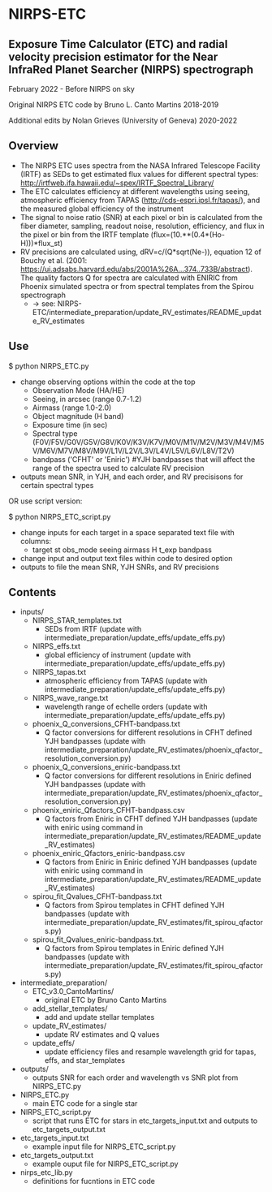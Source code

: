 # NIRPS-ETC
## Exposure Time Calculator (ETC) and radial velocity precision estimator for the Near InfraRed Planet Searcher (NIRPS) spectrograph

February 2022 - Before NIRPS on sky

Original NIRPS ETC code by Bruno L. Canto Martins 2018-2019

Additional edits by Nolan Grieves (University of Geneva) 2020-2022

## Overview 
* The NIRPS ETC uses spectra from the NASA Infrared Telescope Facility (IRTF) as SEDs to get estimated flux values for different spectral types: http://irtfweb.ifa.hawaii.edu/~spex/IRTF_Spectral_Library/
* The ETC calculates efficiency at different wavelengths using seeing, atmospheric efficiency from TAPAS (http://cds-espri.ipsl.fr/tapas/), and the measured global efficiency of the instrument
* The signal to noise ratio (SNR) at each pixel or bin is calculated from the fiber diameter, sampling, readout noise, resolution, efficiency, and flux in the pixel or bin from the IRTF template (flux=(10.\**(0.4\*(Ho-H)))\*flux_st)
* RV precisions are calculated using, dRV=c/(Q\*sqrt(Ne-)), equation 12 of Bouchy et al. (2001: https://ui.adsabs.harvard.edu/abs/2001A%26A...374..733B/abstract). The quality factors Q for spectra are calculated with ENIRIC from Phoenix simulated spectra or from spectral templates from the Spirou spectrograph 
  - -> see: NIRPS-ETC/intermediate_preparation/update_RV_estimates/README_update_RV_estimates

## Use
$ python NIRPS_ETC.py
* change observing options within the code at the top
  - Observation Mode (HA/HE)
  - Seeing, in arcsec (range 0.7-1.2)
  - Airmass (range 1.0-2.0)
  - Object magnitude (H band)
  - Exposure time (in sec)
  - Spectral type (F0V/F5V/G0V/G5V/G8V/K0V/K3V/K7V/M0V/M1V/M2V/M3V/M4V/M5V/M6V/M7V/M8V/M9V/L1V/L2V/L3V/L4V/L5V/L6V/L8V/T2V)
  - bandpass ('CFHT' or 'Eniric') #YJH bandpasses that will affect the range of the spectra used to calculate RV precision
* outputs mean SNR, in YJH, and each order, and RV precisisons for certain spectral types

OR use script version:

$ python NIRPS_ETC_script.py
* change inputs for each target in a space separated text file with columns:
  - target st obs_mode seeing airmass H t_exp bandpass
* change input and output text files within code to desired option
* outputs to file the mean SNR, YJH SNRs, and RV precisions


## Contents
* inputs/
  - NIRPS_STAR_templates.txt                  
    - SEDs from IRTF  (update with intermediate_preparation/update_effs/update_effs.py)
  - NIRPS_effs.txt                                 
    - global efficiency of instrument (update with intermediate_preparation/update_effs/update_effs.py)
  - NIRPS_tapas.txt                                
    - atmospheric efficiency from TAPAS (update with intermediate_preparation/update_effs/update_effs.py)
  - NIRPS_wave_range.txt                           
    - wavelength range of echelle orders (update with intermediate_preparation/update_effs/update_effs.py)
  - phoenix_Q_conversions_CFHT-bandpass.txt        
    - Q factor conversions for different resolutions in CFHT defined YJH bandpasses (update with intermediate_preparation/update_RV_estimates/phoenix_qfactor_resolution_conversion.py)
  - phoenix_Q_conversions_eniric-bandpass.txt      
    - Q factor conversions for different resolutions in Eniric defined YJH bandpasses (update with intermediate_preparation/update_RV_estimates/phoenix_qfactor_resolution_conversion.py)
  - phoenix_eniric_Qfactors_CFHT-bandpass.csv      
    - Q factors from Eniric in CFHT defined YJH bandpasses (update with eniric using command in intermediate_preparation/update_RV_estimates/README_update_RV_estimates)
  - phoenix_eniric_Qfactors_eniric-bandpass.csv    
    - Q factors from Eniric in Eniric defined YJH bandpasses (update with eniric using command in intermediate_preparation/update_RV_estimates/README_update_RV_estimates)
  - spirou_fit_Qvalues_CFHT-bandpass.txt           
    - Q factors from Spirou templates in CFHT defined YJH bandpasses (update with intermediate_preparation/update_RV_estimates/fit_spirou_qfactors.py)
  - spirou_fit_Qvalues_eniric-bandpass.txt.        
    - Q factors from Spirou templates in Eniric defined YJH bandpasses (update with intermediate_preparation/update_RV_estimates/fit_spirou_qfactors.py)
* intermediate_preparation/
  - ETC_v3.0_CantoMartins/
    - original ETC by Bruno Canto Martins 
  - add_stellar_templates/
    - add and update stellar templates
  - update_RV_estimates/
    - update RV estimates and Q values
  - update_effs/
    - update efficiency files and resample wavelength grid for tapas, effs, and star_templates
* outputs/
  - outputs SNR for each order and wavelength vs SNR plot from NIRPS_ETC.py
* NIRPS_ETC.py
  - main ETC code for a single star
* NIRPS_ETC_script.py
  - script that runs ETC for stars in etc_targets_input.txt and outputs to etc_targets_output.txt
* etc_targets_input.txt
  - example input file for NIRPS_ETC_script.py
* etc_targets_output.txt
  - example ouput file for NIRPS_ETC_script.py
* nirps_etc_lib.py
  - definitions for fucntions in ETC code




